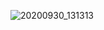 ![20200930_131313](https://user-images.githubusercontent.com/40550117/94678518-f046b500-031e-11eb-9fe6-315e89a7ec7b.gif)
